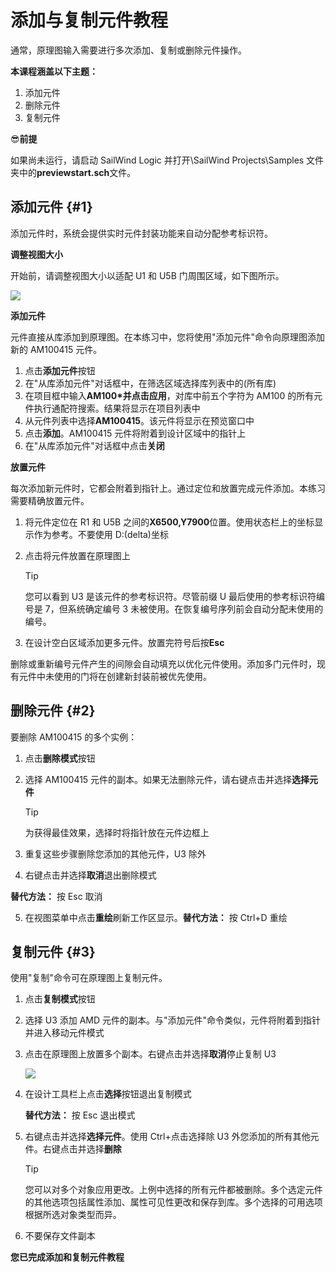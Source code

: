 # 添加与复制元件教程
通常，原理图输入需要进行多次添加、复制或删除元件操作。

**本课程涵盖以下主题：**

1. 添加元件
2. 删除元件
3. 复制元件

😎**前提**

如果尚未运行，请启动 SailWind Logic 并打开\SailWind Projects\Samples 文件夹中的**previewstart.sch**文件。

## 添加元件 \{#1}
添加元件时，系统会提供实时元件封装功能来自动分配参考标识符。

**调整视图大小**

开始前，请调整视图大小以适配 U1 和 U5B 门周围区域，如下图所示。

![](/logic/tutorial/4/_page_0_Figure_12.jpeg)

**添加元件**

元件直接从库添加到原理图。在本练习中，您将使用"添加元件"命令向原理图添加新的 AM100415 元件。

1. 点击**添加元件**按钮
2. 在"从库添加元件"对话框中，在筛选区域选择库列表中的(所有库)
3. 在项目框中输入**AM100\***并点击**应用**，对库中前五个字符为 AM100 的所有元件执行通配符搜索。结果将显示在项目列表中
4. 从元件列表中选择**AM100415**。该元件将显示在预览窗口中
5. 点击**添加**。AM100415 元件将附着到设计区域中的指针上
6. 在"从库添加元件"对话框中点击**关闭**

**放置元件**

每次添加新元件时，它都会附着到指针上。通过定位和放置完成元件添加。本练习需要精确放置元件。

1. 将元件定位在 R1 和 U5B 之间的**X6500,Y7900**位置。使用状态栏上的坐标显示作为参考。不要使用 D:(delta)坐标
2. 点击将元件放置在原理图上

   > [!TIP]
   >
   >  您可以看到 U3 是该元件的参考标识符。尽管前缀 U 最后使用的参考标识符编号是 7，但系统确定编号 3 未被使用。在恢复编号序列前会自动分配未使用的编号。

3. 在设计空白区域添加更多元件。放置完符号后按**Esc**

删除或重新编号元件产生的间隙会自动填充以优化元件使用。添加多门元件时，现有元件中未使用的门将在创建新封装前被优先使用。

## 删除元件 \{#2}
要删除 AM100415 的多个实例：

1. 点击**删除模式**按钮
2. 选择 AM100415 元件的副本。如果无法删除元件，请右键点击并选择**选择元件**

    > [!TIP]
    >
    >  为获得最佳效果，选择时将指针放在元件边框上

3. 重复这些步骤删除您添加的其他元件，U3 除外
4. 右键点击并选择**取消**退出删除模式

**替代方法：** 按 Esc 取消

5. 在视图菜单中点击**重绘**刷新工作区显示。**替代方法：** 按 Ctrl+D 重绘

## 复制元件 \{#3}
使用"复制"命令可在原理图上复制元件。

1. 点击**复制模式**按钮
2. 选择 U3 添加 AMD 元件的副本。与"添加元件"命令类似，元件将附着到指针并进入移动元件模式
3. 点击在原理图上放置多个副本。右键点击并选择**取消**停止复制 U3

   ![](/logic/tutorial/4/_page_2_Picture_2.jpeg)

4. 在设计工具栏上点击**选择**按钮退出复制模式

   **替代方法：** 按 Esc 退出模式

5. 右键点击并选择**选择元件**。使用 Ctrl+点击选择除 U3 外您添加的所有其他元件。右键点击并选择**删除**

    > [!TIP]
    >
    >  您可以对多个对象应用更改。上例中选择的所有元件都被删除。多个选定元件的其他选项包括属性添加、属性可见性更改和保存到库。多个选择的可用选项根据所选对象类型而异。

6. 不要保存文件副本

**您已完成添加和复制元件教程**